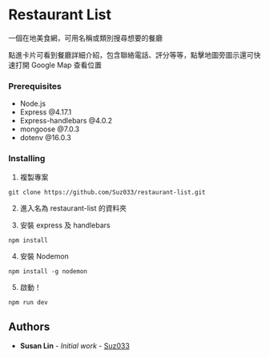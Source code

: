 # Restaurant List

一個在地美食網，可用名稱或類別搜尋想要的餐廳

點進卡片可看到餐廳詳細介紹，包含聯絡電話、評分等等，點擊地圖旁圖示還可快速打開 Google Map 查看位置

### Prerequisites

* Node.js
* Express @4.17.1
* Express-handlebars @4.0.2
* mongoose @7.0.3
* dotenv @16.0.3

### Installing

1. 複製專案

```
git clone https://github.com/Suz033/restaurant-list.git
```

2. 進入名為 restaurant-list 的資料夾

3. 安裝 express 及 handlebars

```
npm install
```

4. 安裝 Nodemon
```
npm install -g nodemon
```

5. 啟動！
```
npm run dev
```

## Authors

* **Susan Lin** - *Initial work* - [Suz033](https://github.com/Suz033)
